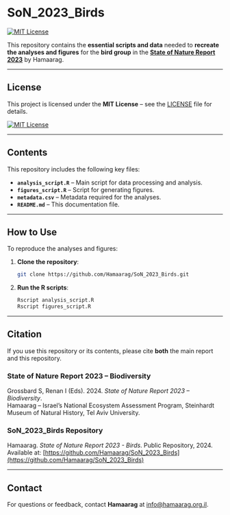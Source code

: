 # SoN_2023_Birds

[![MIT License](https://img.shields.io/badge/License-MIT-blue.svg)](LICENSE)

This repository contains the **essential scripts and data** needed to **recreate the analyses and figures** for the **bird group** in the [**State of Nature Report 2023**](https://hamaarag.org.il/report/%d7%93%d7%95%d7%97-%d7%9e%d7%a6%d7%91-%d7%94%d7%98%d7%91%d7%a2-2022-%d7%9b%d7%a8%d7%9a-%d7%9e%d7%92%d7%95%d7%95%d7%9f-%d7%91%d7%99%d7%95%d7%9c%d7%95%d7%92%d7%99/) by Hamaarag.

---

## License

This project is licensed under the **MIT License** – see the [LICENSE](LICENSE) file for details.

[![MIT License](https://img.shields.io/badge/License-MIT-blue.svg)](LICENSE)

---

## Contents

This repository includes the following key files:

- **`analysis_script.R`** – Main script for data processing and analysis.
- **`figures_script.R`** – Script for generating figures.
- **`metadata.csv`** – Metadata required for the analyses.
- **`README.md`** – This documentation file.

---

## How to Use

To reproduce the analyses and figures:

1. **Clone the repository**:
   ```sh
   git clone https://github.com/Hamaarag/SoN_2023_Birds.git
   ```
2. **Run the R scripts**:
   ```sh
   Rscript analysis_script.R
   Rscript figures_script.R
   ```

---

## Citation

If you use this repository or its contents, please cite **both** the main report and this repository.

### **State of Nature Report 2023 – Biodiversity**
Grossbard S, Renan I (Eds). 2024. *State of Nature Report 2023 – Biodiversity*.  
Hamaarag – Israel’s National Ecosystem Assessment Program, Steinhardt Museum of Natural History, Tel Aviv University.

### **SoN_2023_Birds Repository**
Hamaarag. *State of Nature Report 2023 - Birds*. Public Repository, 2024.  
Available at: [https://github.com/Hamaarag/SoN_2023_Birds](https://github.com/Hamaarag/SoN_2023_Birds)

---

## Contact

For questions or feedback, contact **Hamaarag** at [info@hamaarag.org.il](mailto:info@hamaarag.org.il).

